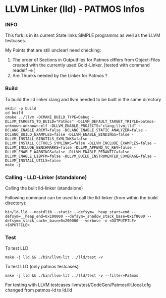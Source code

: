 LLVM Linker (lld) - PATMOS Infos
=================

### INFO

This fork is in its current State links SIMPLE programms as well as the LLVM testcases.

My Points that are still unclear/ need checking:

1. The order of Sections in Outputfiles for Patmos differs from Object-Files created with the currently used Gold-Linker.
[tested with command readelf -e <FILE>]
2. Are Thunks needed by the Linker for Patmos ?

### Build

To build the lld linker clang and llvm needed to be built in the same directory

```
mkdir -p build
cd build
cmake ../llvm -DCMAKE_BUILD_TYPE=Debug -DLLVM_TARGETS_TO_BUILD="Patmos" -DLLVM_DEFAULT_TARGET_TRIPLE=patmos-unknown-unknown-elf -DLLVM_ENABLE_PROJECTS="clang;llvm;lld" -DCLANG_ENABLE_ARCMT=false -DCLANG_ENABLE_STATIC_ANALYZER=false -DCLANG_BUILD_EXAMPLES=false -DLLVM_ENABLE_BINDINGS=false -DLLVM_INSTALL_BINUTILS_SYMLINKS=false -DLLVM_INSTALL_CCTOOLS_SYMLINKS=false -DLLVM_INCLUDE_EXAMPLES=false -DLLVM_INCLUDE_BENCHMARKS=false -DLLVM_APPEND_VC_REV=false -DLLVM_ENABLE_WARNINGS=false -DLLVM_ENABLE_PEDANTIC=false -DLLVM_ENABLE_LIBPFM=false -DLLVM_BUILD_INSTRUMENTED_COVERAGE=false -DLLVM_INSTALL_UTILS=false
make -j
```

### Calling - LLD-Linker (standalone)

Calling the built lld-linker (standalone) 


Following command can be used to call the lld-linker
(from within the build directory):

```
bin/ld.lld --nostdlib --static --defsym=__heap_start=end --defsym=__heap_end=0x100000 --defsym=_shadow_stack_base=0x1f8000 --defsym=_stack_cache_base=0x200000 --verbose -o <OUTPUTFILE> <INPUTFILE>
```

### Test


To test LLD

```
make -j lld && ./bin/llvm-lit ../lld/test -v
```

To test LLD (only patmos testcases)

```
make -j lld && ./bin/llvm-lit ../lld/test -v --filter=Patmos
```

For testing with LLVM testcases llvm/test/CodeGen/Patmos/lit.local.cfg changed from patmos-ld to ld.lld